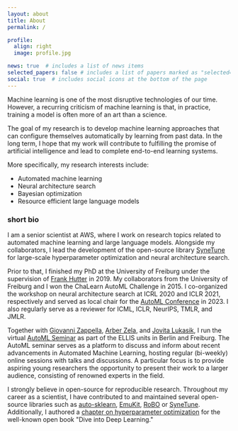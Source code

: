 ```yaml
---
layout: about
title: About
permalink: /

profile:
  align: right
  image: profile.jpg

news: true  # includes a list of news items
selected_papers: false # includes a list of papers marked as "selected={true}"
social: true  # includes social icons at the bottom of the page
---
```


Machine learning is one of the most disruptive technologies of our time. However, a recurring criticism of machine learning is that, in practice, training a model is often more of an art than a science.

The goal of my research is to develop machine learning approaches that can configure themselves automatically by learning from past data. In the long term, I hope that my work will contribute to fulfilling the promise of artificial intelligence and lead to complete end-to-end learning systems.

More specifically, my research interests include:
 - Automated machine learning
 - Neural architecture search
 - Bayesian optimization
 - Resource efficient large language models



### short bio

I am a senior scientist at AWS, where I work on research topics related to automated machine learning and large language models.
Alongside my collaborators, I lead the development of the open-source library [SyneTune](https://github.com/awslabs/syne-tune) for large-scale hyperparameter optimization and neural architecture search.
 
Prior to that, I finished my PhD at the University of Freiburg under the supervision of [Frank Hutter](http://ml.informatik.uni-freiburg.de/~hutter/) in 2019. My collaborators from the University of Freiburg and I won the ChaLearn AutoML Challenge in 2015. I co-organized the workshop on neural architecture search at ICRL 2020 and ICLR 2021, respectively and served as local chair for the [AutoML Conference](https://2023.automl.cc/) in 2023. I also regularly serve as a reviewer for ICML, ICLR, NeurIPS, TMLR, and JMLR.


Together with [Giovanni Zappella](https://giovannizappella.github.io/), [Arber Zela](https://ml.informatik.uni-freiburg.de/people/zela/index.html), and [Jovita Lukasik](https://www.uni-mannheim.de/dws/people/researchers/phd-students/jovita-lukasik/), I run the virtual [AutoML Seminar](https://automl-seminars.github.io/) as part of the ELLIS units in Berlin and Freiburg. 
The AutoML seminar serves as a platform to discuss and inform about recent advancements in Automated Machine Learning, hosting regular (bi-weekly) online sessions with talks and discussions. A particular focus is to provide aspiring young researchers the opportunity to present their work to a larger audience, consisting of renowned experts in the field.


I strongly believe in open-source for reproducible research. Throughout my career as a scientist, I have contributed to and maintained several open-source libraries such as [auto-sklearn](https://github.com/automl/auto-sklearn), [EmuKit](https://github.com/amzn/emukit), [RoBO](https://github.com/automl/RoBO) or [SyneTune](https://github.com/awslabs/syne-tune). Additionally, I authored a [chapter on hyperparameter optimization](https://d2l.ai/chapter_hyperparameter-optimization/) for the well-known open book "Dive into Deep Learning." 
